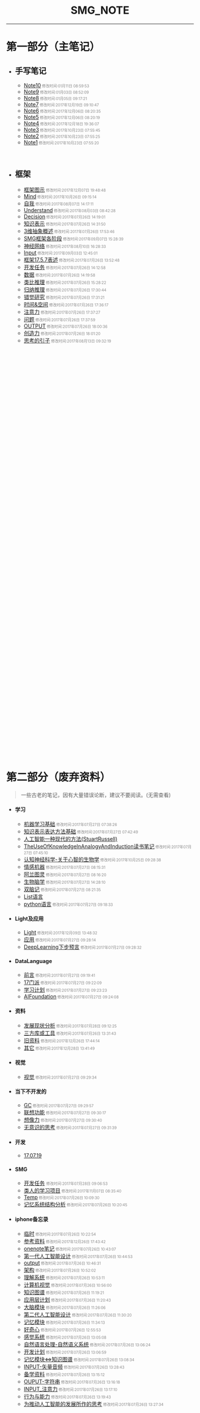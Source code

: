 #  <center>SMG_NOTE</center>

***

# 第一部分（主笔记）

- ## 手写笔记

  - [Note10](手写笔记/Note10.md)<font size="1" color="#888888"> 修改时间:01月11日 08:59:53</font>
  - [Note9](手写笔记/Note9.md)<font size="1" color="#888888"> 修改时间:01月03日 08:52:09</font>
  - [Note8](手写笔记/Note8.md)<font size="1" color="#888888"> 修改时间:01月05日 09:17:21</font>
  - [Note7](手写笔记/Note7.md)<font size="1" color="#888888"> 修改时间:2017年12月19日 09:10:47</font>
  - [Note6](手写笔记/Note6.md)<font size="1" color="#888888"> 修改时间:2017年12月06日 08:20:35</font>
  - [Note5](手写笔记/Note5.md)<font size="1" color="#888888"> 修改时间:2017年12月06日 08:20:19</font>
  - [Note4](手写笔记/Note4.md)<font size="1" color="#888888"> 修改时间:2017年12月18日 19:36:07</font>
  - [Note3](手写笔记/Note3.md)<font size="1" color="#888888"> 修改时间:2017年10月23日 07:55:45</font>
  - [Note2](手写笔记/Note2.md)<font size="1" color="#888888"> 修改时间:2017年10月23日 07:55:25</font>
  - [Note1](手写笔记/Note1.md)<font size="1" color="#888888"> 修改时间:2017年10月23日 07:55:20</font>

  ​

- ## 框架

  * [框架图示](框架/框架图示.md)<font size="1" color="#888888"> 修改时间:2017年12月07日 19:48:48</font>
  * [Mind](框架/Mind.md)<font size="1" color="#888888"> 修改时间:2017年10月26日 09:15:14</font>
  * [自我](框架/自我.md)<font size="1" color="#888888"> 修改时间:2017年08月07日 14:17:11</font>
  * [Understand](框架/Understand.md)<font size="1" color="#888888"> 修改时间:2017年08月03日 08:42:28</font>
  * [Decision](框架/Decision.md)<font size="1" color="#888888"> 修改时间:2017年07月26日 14:19:01</font>
  * [知识表示](框架/知识表示.md)<font size="1" color="#888888"> 修改时间:2017年07月26日 14:31:50</font>
  * [3维抽象概述](框架/3维抽象概述.md)<font size="1" color="#888888"> 修改时间:2017年07月26日 17:53:46</font>
  * [SMG框架各阶段](框架/SMG框架各阶段.md)<font size="1" color="#888888"> 修改时间:2017年09月07日 15:28:39</font>
  * [神经网络](框架/神经网络.md)<font size="1" color="#888888"> 修改时间:2017年08月10日 16:28:33</font>
  * [Input](框架/Input.md)<font size="1" color="#888888"> 修改时间:2017年09月03日 12:45:01</font>
  * [框架17.5.7表述](框架/框架17.5.7表述.md)<font size="1" color="#888888"> 修改时间:2017年07月26日 13:52:48</font>
  * [开发任务](框架/开发任务.md)<font size="1" color="#888888"> 修改时间:2017年07月26日 14:12:58</font>
  * [数据](框架/数据.md)<font size="1" color="#888888"> 修改时间:2017年07月26日 14:19:58</font>
  * [类比推理](框架/类比推理.md)<font size="1" color="#888888"> 修改时间:2017年07月26日 15:28:22</font>
  * [归纳推理](框架/归纳推理.md)<font size="1" color="#888888"> 修改时间:2017年07月26日 17:30:44</font>
  * [错觉研究](框架/错觉研究.md)<font size="1" color="#888888"> 修改时间:2017年07月26日 17:31:21</font>
  * [时间&空间](框架/时间&空间.md)<font size="1" color="#888888"> 修改时间:2017年07月26日 17:36:17</font>
  * [注意力](框架/注意力.md)<font size="1" color="#888888"> 修改时间:2017年07月26日 17:37:27</font>
  * [问题](框架/问题.md)<font size="1" color="#888888"> 修改时间:2017年07月26日 17:37:59</font>
  * [OUTPUT](框架/OUTPUT.md)<font size="1" color="#888888"> 修改时间:2017年07月26日 18:00:36</font>
  * [创造力](框架/创造力.md)<font size="1" color="#888888"> 修改时间:2017年07月26日 18:01:20</font>
  * [思考的引子](框架/思考的引子.md)<font size="1" color="#888888"> 修改时间:2017年08月13日 09:32:19</font>





































  ​
<br><br><br><br><br><br><br><br><br><br><br><br><br><br><br><br>
<br><br><br><br><br><br><br><br><br><br><br><br><br><br><br><br>
<br><br><br><br><br><br><br><br><br><br><br><br><br><br><br><br>
<br><br><br><br><br><br><br><br><br><br><br><br><br><br><br><br>







































# 第二部分（废弃资料）

> 一些古老的笔记，因有大量错误论断，建议不要阅读。(无需查看)

- #### 学习

  * [机器学习基础](学习/机器学习基础.md)<font size="1" color="#888888"> 修改时间:2017年07月27日 07:38:26</font>
  * [知识表示表达方法基础](学习/知识表示表达方法基础.md)<font size="1" color="#888888"> 修改时间:2017年07月27日 07:42:49</font>
  * [人工智能一种现代的方法(StuartRussell)](学习/人工智能一种现代的方法(StuartRussell).md)
  * [TheUseOfKnowledgeInAnalogyAndInduction读书笔记](学习/TheUseOfKnowledgeInAnalogyAndInduction读书笔记.md)<font size="1" color="#888888"> 修改时间:2017年07月27日 07:45:10</font>
  * [认知神经科学-关于心智的生物学](学习/认知神经科学-关于心智的生物学.md)<font size="1" color="#888888"> 修改时间:2017年10月25日 09:28:38</font>
  * [情感机器](学习/情感机器.md)<font size="1" color="#888888"> 修改时间:2017年07月27日 08:15:31</font>
  * [阿兰图灵](学习/阿兰图灵.md)<font size="1" color="#888888"> 修改时间:2017年07月27日 08:16:20</font>
  * [生物脑学](学习/生物脑学.md)<font size="1" color="#888888"> 修改时间:2017年07月27日 14:28:10</font>
  * [双脑记](学习/双脑记.md)<font size="1" color="#888888"> 修改时间:2017年07月27日 08:21:35</font>
  * [List语言](学习/List语言.md)
  * [python语言](学习/python语言.md)<font size="1" color="#888888"> 修改时间:2017年07月27日 09:18:33</font>

- #### Light及应用

  * [Light](Light及应用/Light.md)<font size="1" color="#888888"> 修改时间:2017年12月09日 13:48:32</font>
  * [应用](Light及应用/应用.md)<font size="1" color="#888888"> 修改时间:2017年07月27日 09:28:14</font>
  * [DeepLearning下步预言](Light及应用/DeepLearning下步预言.md)<font size="1" color="#888888"> 修改时间:2017年07月27日 09:28:32</font>

- #### DataLanguage

  * [前言](DataLanguage/前言.md)<font size="1" color="#888888"> 修改时间:2017年07月27日 09:19:41</font>
  * [17门派](DataLanguage/17门派.md)<font size="1" color="#888888"> 修改时间:2017年07月27日 09:22:09</font>
  * [学习计划](DataLanguage/学习计划.md)<font size="1" color="#888888"> 修改时间:2017年07月27日 09:23:23</font>
  * [AIFoundation](DataLanguage/AIFoundation.md)<font size="1" color="#888888"> 修改时间:2017年07月27日 09:24:08</font>

- #### 资料

  * [发展现状分析](资料/发展现状分析.md)<font size="1" color="#888888"> 修改时间:2017年07月28日 09:12:25</font>
  * [三方库或工具](资料/三方库或工具.md)<font size="1" color="#888888"> 修改时间:2017年07月26日 13:31:43</font>
  * [旧资料](资料/旧资料.md)<font size="1" color="#888888"> 修改时间:2017年12月26日 17:44:14</font>
  * [其它](资料/其它.md)<font size="1" color="#888888"> 修改时间:2017年12月28日 13:41:49</font>

- #### 视觉

  * [视觉](视觉/视觉.md)<font size="1" color="#888888"> 修改时间:2017年07月27日 09:29:34</font>

- #### 当下不开发的

  * [GC](当下不开发的/GC.md)<font size="1" color="#888888"> 修改时间:2017年07月27日 09:29:57</font>
  * [联想功能](当下不开发的/联想功能.md)<font size="1" color="#888888"> 修改时间:2017年07月27日 09:30:17</font>
  * [想像力](当下不开发的/想像力.md)<font size="1" color="#888888"> 修改时间:2017年07月27日 09:30:40</font>
  * [无意识的思考](当下不开发的/无意识的思考.md)<font size="1" color="#888888"> 修改时间:2017年07月27日 09:31:39</font>

- #### 开发

  * [17.07.19](开发/17.07.19.md)

- #### SMG

  * [开发任务](SMG/开发任务.md) <font size="1" color="#888888"> 修改时间:2017年07月28日 09:06:53</font>
  * [类人的学习项目](SMG/类人的学习项目.md)<font size="1" color="#888888"> 修改时间:2017年11月07日 08:35:40</font>
  * [Temp](SMG/Temp.md)<font size="1" color="#888888"> 修改时间:2017年07月26日 10:09:30</font>
  * [记忆系统结构分析](SMG/记忆系统结构分析.md)<font size="1" color="#888888"> 修改时间:2017年07月26日 10:20:45</font>

- #### iphone备忘录

  * [临时](iphone备忘录/临时.md)<font size="1" color="#888888"> 修改时间:2017年07月26日 10:22:54</font>
  * [参考资料](iphone备忘录/参考资料.md)<font size="1" color="#888888"> 修改时间:2017年12月26日 17:43:42</font>
  * [onenote笔记](iphone备忘录/onenote笔记.md)<font size="1" color="#888888"> 修改时间:2017年07月26日 10:43:07</font>
  * [第一代人工智能设计](iphone备忘录/第一代人工智能设计.md)<font size="1" color="#888888"> 修改时间:2017年07月26日 10:44:53</font>
  * [output](iphone备忘录/output.md)<font size="1" color="#888888"> 修改时间:2017年07月26日 10:46:31</font>
  * [架构](iphone备忘录/架构.md)<font size="1" color="#888888"> 修改时间:2017年07月26日 10:52:02</font>
  * [理解系统](iphone备忘录/理解系统.md)<font size="1" color="#888888"> 修改时间:2017年07月26日 10:53:11</font>
  * [计算机视觉](iphone备忘录/计算机视觉.md)<font size="1" color="#888888"> 修改时间:2017年07月26日 10:56:00</font>
  * [知识图谱](iphone备忘录/知识图谱.md)<font size="1" color="#888888"> 修改时间:2017年07月26日 11:19:21</font>
  * [应用层计划](iphone备忘录/应用层计划.md)<font size="1" color="#888888"> 修改时间:2017年07月26日 11:20:43</font>
  * [大脑模块](iphone备忘录/大脑模块.md)<font size="1" color="#888888"> 修改时间:2017年07月26日 11:26:06</font>
  * [第二代人工智能设计](iphone备忘录/第二代人工智能设计.md)<font size="1" color="#888888"> 修改时间:2017年07月26日 11:30:20</font>
  * [记忆模块](iphone备忘录/记忆模块.md)<font size="1" color="#888888"> 修改时间:2017年07月26日 11:34:13</font>
  * [好奇心](iphone备忘录/好奇心.md)<font size="1" color="#888888"> 修改时间:2017年07月26日 12:55:53</font>
  * [感觉系统](iphone备忘录/感觉系统.md)<font size="1" color="#888888"> 修改时间:2017年07月26日 13:05:08</font>
  * [自然语言处理-自然语义系统](iphone备忘录/自然语言处理-自然语义系统.md)<font size="1" color="#888888"> 修改时间:2017年07月26日 13:06:24</font>
  * [开发计划](iphone备忘录/开发计划.md)<font size="1" color="#888888"> 修改时间:2017年07月26日 13:06:59</font>
  * [记忆模块<=>知识图谱](iphone备忘录/记忆模块<=>知识图谱.md)<font size="1" color="#888888"> 修改时间:2017年07月26日 13:08:34</font>
  * [INPUT-矢量音频](iphone备忘录/INPUT-矢量音频.md)<font size="1" color="#888888"> 修改时间:2017年07月26日 13:28:43</font>
  * [备学资料](iphone备忘录/备学资料.md)<font size="1" color="#888888"> 修改时间:2017年07月26日 13:15:12</font>
  * [OUPUT-字符串](iphone备忘录/OUPUT-字符串.md)<font size="1" color="#888888"> 修改时间:2017年07月26日 13:16:18</font>
  * [INPUT_注意力](iphone备忘录/INPUT_注意力.md)<font size="1" color="#888888"> 修改时间:2017年07月26日 13:17:10</font>
  * [行为与能力](iphone备忘录/行为与能力.md)<font size="1" color="#888888"> 修改时间:2017年07月26日 13:19:43</font>
  * [为推动人工智能的发展所作的思考](iphone备忘录/为推动人工智能的发展所作的思考.md)<font size="1" color="#888888"> 修改时间:2017年07月26日 13:27:34</font>

























